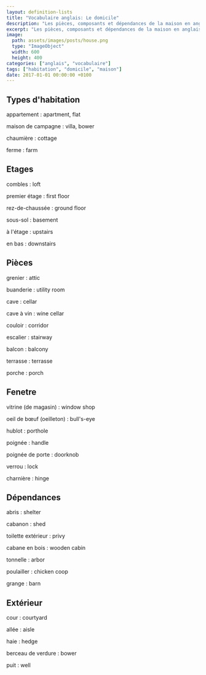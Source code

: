 ```yaml
---
layout: definition-lists
title: "Vocabulaire anglais: Le domicile"
description: "Les pièces, composants et dépendances de la maison en anglais."
excerpt: "Les pièces, composants et dépendances de la maison en anglais."
image:
  path: assets/images/posts/house.png
  type: "ImageObject"
  width: 600
  height: 400
categories: ["anglais", "vocabulaire"]
tags: ["habitation", "domicile", "maison"]
date: 2017-01-01 00:00:00 +0100
---
```


## Types d'habitation

appartement
: apartment, flat

maison de campagne
: villa, bower

chaumière
: cottage

ferme
: farm


## Etages

combles
: loft

premier étage
: first floor

rez-de-chaussée
: ground floor

sous-sol
: basement

à l'étage
: upstairs

en bas
: downstairs


## Pièces

grenier
: attic

buanderie
: utility room

cave
: cellar

cave à vin
: wine cellar

couloir
: corridor

escalier
: stairway

balcon
: balcony

terrasse
: terrasse

porche
: porch


## Fenetre

vitrine (de magasin)
: window shop

oeil de bœuf (oeilleton)
: bull's-eye

hublot
: porthole

poignée
: handle

poignée de porte
: doorknob

verrou
: lock

charnière
:	hinge


## Dépendances

abris
: shelter

cabanon
: shed

toilette extérieur
: privy

cabane en bois
: wooden cabin

tonnelle
: arbor

poulailler
: chicken coop

grange
: barn


## Extérieur

cour
: courtyard

allée
: aisle

haie
: hedge

berceau de verdure
: bower

puit
: well
